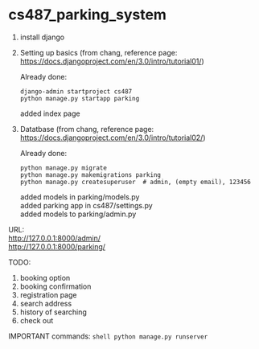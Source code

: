 # cs487_parking_system

1. install django  
2. Setting up basics (from chang, reference page: https://docs.djangoproject.com/en/3.0/intro/tutorial01/)  

    Already done:
      ```shell
      django-admin startproject cs487
      python manage.py startapp parking
      ```
      added index page  
3. Datatbase (from chang, reference page: https://docs.djangoproject.com/en/3.0/intro/tutorial02/)
 
    Already done:
      ```shell
      python manage.py migrate
      python manage.py makemigrations parking
      python manage.py createsuperuser  # admin, (empty email), 123456
      ```
      added models in parking/models.py  
      added parking app in cs487/settings.py  
      added models to parking/admin.py  
      
URL:  
      http://127.0.0.1:8000/admin/  
      http://127.0.0.1:8000/parking/


TODO:  
1. booking option
2. booking confirmation
3. registration page
4. search address
5. history of searching
6. check out

IMPORTANT commands:
    ```shell
    python manage.py runserver
    ```
